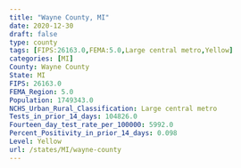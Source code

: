 ```yaml
---
title: "Wayne County, MI"
date: 2020-12-30
draft: false
type: county
tags: [FIPS:26163.0,FEMA:5.0,Large central metro,Yellow]
categories: [MI]
County: Wayne County
State: MI
FIPS: 26163.0
FEMA_Region: 5.0
Population: 1749343.0
NCHS_Urban_Rural_Classification: Large central metro
Tests_in_prior_14_days: 104826.0
Fourteen_day_test_rate_per_100000: 5992.0
Percent_Positivity_in_prior_14_days: 0.098
Level: Yellow
url: /states/MI/wayne-county
---
```



